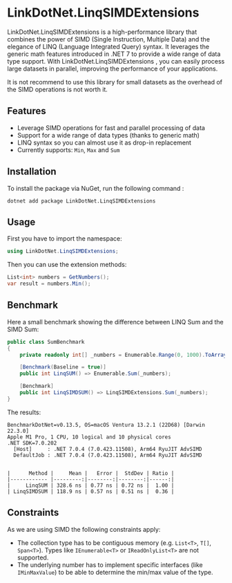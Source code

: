# LinkDotNet.LinqSIMDExtensions 
LinkDotNet.LinqSIMDExtensions  is a high-performance library that combines the power of SIMD (Single Instruction, Multiple Data) and the elegance of LINQ (Language Integrated Query) syntax.
It leverages the generic math features introduced in .NET 7 to provide a wide range of data type support.
With LinkDotNet.LinqSIMDExtensions , you can easily process large datasets in parallel, improving the performance of your applications.

It is not recommend to use this library for small datasets as the overhead of the SIMD operations is not worth it.

## Features
 * Leverage SIMD operations for fast and parallel processing of data
 * Support for a wide range of data types (thanks to generic math)
 * LINQ syntax so you can almost use it as drop-in replacement
 * Currently supports: `Min`, `Max` and `Sum`

## Installation
To install the package via NuGet, run the following command :
```no-class
dotnet add package LinkDotNet.LinqSIMDExtensions
```

## Usage
First you have to import the namespace:
```csharp
using LinkDotNet.LinqSIMDExtensions;
```

Then you can use the extension methods:
```csharp
List<int> numbers = GetNumbers();
var result = numbers.Min();
```

## Benchmark
Here a small benchmark showing the difference between LINQ Sum and the SIMD Sum:
```csharp
public class SumBenchmark
{
    private readonly int[] _numbers = Enumerable.Range(0, 1000).ToArray();

    [Benchmark(Baseline = true)]
    public int LinqSUM() => Enumerable.Sum(_numbers);

    [Benchmark]
    public int LinqSIMDSUM() => LinqSIMDExtensions.Sum(_numbers);
}
```

The results:
```no-class
BenchmarkDotNet=v0.13.5, OS=macOS Ventura 13.2.1 (22D68) [Darwin 22.3.0]
Apple M1 Pro, 1 CPU, 10 logical and 10 physical cores
.NET SDK=7.0.202
  [Host]     : .NET 7.0.4 (7.0.423.11508), Arm64 RyuJIT AdvSIMD
  DefaultJob : .NET 7.0.4 (7.0.423.11508), Arm64 RyuJIT AdvSIMD


|      Method |     Mean |   Error |  StdDev | Ratio |
|------------ |---------:|--------:|--------:|------:|
|     LinqSUM | 328.6 ns | 0.77 ns | 0.72 ns |  1.00 |
| LinqSIMDSUM | 118.9 ns | 0.57 ns | 0.51 ns |  0.36 |
```

## Constraints
As we are using SIMD the following constraints apply:
 * The collection type has to be contiguous memory (e.g. `List<T>`, `T[]`, `Span<T>`). Types like `IEnumerable<T>` or `IReadOnlyList<T>` are not supported.
 * The underlying number has to implement specific interfaces (like `IMinMaxValue`) to be able to determine the min/max value of the type.